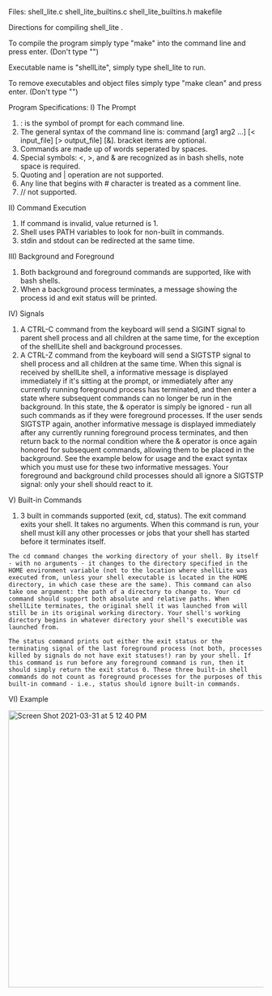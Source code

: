 
Files: shell_lite.c shell_lite_builtins.c shell_lite_builtins.h makefile
 
Directions for compiling shell_lite .

To compile the program simply type "make" into the command line and press enter. (Don't type "")

Executable name is "shellLite", simply type shell_lite to run.


To remove executables and object files simply type "make clean" and press enter. (Don't type "")


Program Specifications:
 I) The Prompt
  1. : is the symbol of prompt for each command line.
  2. The general syntax of the command line is: command [arg1 arg2 ...] [< input_file] [> output_file] [&]. bracket items are optional.
  3. Commands are made up of words seperated by spaces.
  4. Special symbols: <, >, and & are recognized as in bash shells, note space is required.
  5. Quoting and | operation are not supported.
  6. Any line that begins with # character is treated as a comment line.
  7. // not supported.
  
 II) Command Execution
  1. If command is invalid, value returned is 1.
  2. Shell uses PATH variables to look for non-built in commands.
  3. stdin and stdout can be redirected at the same time.
  
 III) Background and Foreground
  1. Both background and foreground commands are supported, like with bash shells.
  2. When a background process terminates, a message showing the process id and exit status will be printed.
  
 IV) Signals
  1. A CTRL-C command from the keyboard will send a SIGINT signal to parent shell process and all children at the same time, for the exception of the shellLite shell and background processes.
  2. A CTRL-Z command from the keyboard will send a SIGTSTP signal to shell process and all children at the same time. When this signal is received by shellLite shell, a informative message is displayed immediately if it's sitting at the prompt, or immediately after any currently running foreground process has terminated, and then enter a state where subsequent commands can no longer be run in the background. In this state, the & operator is simply be ignored - run all such commands as if they were foreground processes. If the user sends SIGTSTP again, another informative message is displayed immediately after any currently running foreground process terminates, and then return back to the normal condition where the & operator is once again honored for subsequent commands, allowing them to be placed in the background. See the example below for usage and the exact syntax which you must use for these two informative messages. Your foreground and background child processes should all ignore a SIGTSTP signal: only your shell should react to it.
  
  
 V) Built-in Commands
   1. 3 built in commands supported (exit, cd, status). 
   The exit command exits your shell. It takes no arguments. When this command is run, your shell must kill any other processes or jobs that your shell has started before it terminates itself.

    The cd command changes the working directory of your shell. By itself - with no arguments - it changes to the directory specified in the HOME environment variable (not to the location where shellLite was executed from, unless your shell executable is located in the HOME directory, in which case these are the same). This command can also take one argument: the path of a directory to change to. Your cd command should support both absolute and relative paths. When shellLite terminates, the original shell it was launched from will still be in its original working directory. Your shell's working directory begins in whatever directory your shell's executible was launched from.

    The status command prints out either the exit status or the terminating signal of the last foreground process (not both, processes killed by signals do not have exit statuses!) ran by your shell. If this command is run before any foreground command is run, then it should simply return the exit status 0. These three built-in shell commands do not count as foreground processes for the purposes of this built-in command - i.e., status should ignore built-in commands.
    
    
 VI) Example
 
 
 <img width="547" alt="Screen Shot 2021-03-31 at 5 12 40 PM" src="https://user-images.githubusercontent.com/59621751/113217964-5798df80-9244-11eb-85e6-4a4599585f92.png">

   
   
  


